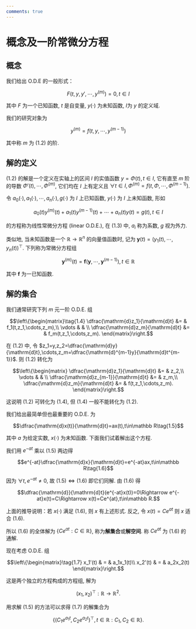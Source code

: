 ```yaml
---
comments: true
---
```

# 概念及一阶常微分方程

## 概念

我们给出 O.D.E 的一般形式：

$$F(t,y,y',\cdots,y^{(m)})=0, t\in I\tag{1.1}$$

其中 $F$ 为一个已知函数, $t$ 是自变量, $y(\cdot)$ 为未知函数, $I$为 $y$ 的定义域.

我们的研究对象为

$$y^{(m)}=f(t,y,\cdots,y^{(m-1)})\tag{1.2}$$

其中称 $m$ 为 $(1.2)$ 的阶.

## 解的定义

$(1.2)$ 的解是一个定义在实轴上的区间 $I$ 的实值函数 $y=\Phi(t),t\in I$, 它有直至 $m$ 阶的导数 $\Phi'(t),\cdots,\Phi^{(m)}$, 它们均在 $I$ 上有定义且 $\forall t\in I,
\Phi^{(m)}=f(t,\Phi,\cdots,\Phi^{(m-1)})$.

令 $a_0(\cdot),a_1(\cdot),\cdots,a_n(\cdot),g(\cdot)$ 为 $I$ 上已知函数, $y(\cdot)$ 为 $I$ 上未知函数, 形如

$$a_0(t)y^{(m)}(t)+a_1(t)y^{(m-1)}(t)+\cdots+a_n(t)y(t)=g(t),t\in I\tag{1.3}$$

的方程称为线性常微分方程 (linear O.D.E.), 在 $(1.3)$ 中, $a_i$ 称为系数, $g$ 视为外力.

类似地, 当未知函数是一个 $\mathbb R\rightarrow\mathbb R^n$ 的向量值函数时, 记为 $\boldsymbol{y}(t)=(y_1(t),\cdots,y_n(t))^\top$. 下列称为常微分方程组

$$\boldsymbol{y}^{(m)}(t)=\boldsymbol{f}(\boldsymbol{y},\cdots,\boldsymbol{y}^{(m-1)}),t\in \mathbb R$$

其中 $\boldsymbol{f}$ 为一已知函数.

## 解的集合

我们通常研究下列 $m$ 元一阶 O.D.E. 组

$$\left\{\begin{matrix}\tag{1.4}
\dfrac{\mathrm{d}z_1}{\mathrm{d}t} &=  & f_1(t,z_1,\cdots,z_m),\\
\vdots  &  & \\
\dfrac{\mathrm{d}z_m}{\mathrm{d}t} &=  & f_m(t,z_1,\cdots,z_m).
\end{matrix}\right.$$

在 $(1.2)$ 中, 令 $z_1=y,z_2=\dfrac{\mathrm{d}y}{\mathrm{d}t},\cdots,z_m=\dfrac{\mathrm{d}^{m-1}y}{\mathrm{d}t^{m-1}}$. 则 $(1.2)$ 转化为

$$\left\{\begin{matrix}
\dfrac{\mathrm{d}z_1}{\mathrm{d}t} &=  & z_2,\\
\vdots  &  & \\
\dfrac{\mathrm{d}z_{m-1}}{\mathrm{d}t} &=  & z_m,\\
\dfrac{\mathrm{d}z_m}{\mathrm{d}t} &=  & f(t,z_1,\cdots,z_m).
\end{matrix}\right.$$

这说明 $(1.2)$ 可转化为 $(1.4)$, 但 $(1.4)$ 一般不能转化为 $(1.2)$.

我们给出最简单但也最重要的 O.D.E. 为

$$\dfrac{\mathrm{d}x(t)}{\mathrm{d}t}=ax(t),t\in\mathbb R\tag{1.5}$$

其中 $a$ 为给定实数, $x(\cdot)$ 为未知函数. 下面我们试着解出这个方程.

我们用 $e^{-at}$ 乘以 $(1.5)$ 两边得

$$e^{-at}\dfrac{\mathrm{d}x}{\mathrm{d}t}=e^{-at}ax,t\in\mathbb R\tag{1.6}$$

因为 $\forall t,e^{-at}\neq 0$, 故 $(1.5)\Leftrightarrow (1.6)$ 即它们同解.
由 $(1.6)$ 得

$$\dfrac{\mathrm{d}}{\mathrm{d}t}(e^{-at}x(t))=0\Rightarrow e^{-at}x(t)=C\Rightarrow x(t)=Ce^{at},t\in\mathbb R.$$

上面的推导说明：若 $x(\cdot)$ 满足 $(1.6)$, 则 $x$ 有上述形式. 反之, 令 $x(t)=Ce^{at}$ 则 $x$ 适合 $(1.6)$.

所以 $(1.6)$ 的全体解为 $\{Ce^{at}:C\in\mathbb R\}$, 称为**解集合**或**解空间**. 称 $Ce^{at}$ 为 $(1.6)$ 的通解.

现在考虑 O.D.E. 组

$$\left\{\begin{matrix}\tag{1.7}
x_1'(t) & = & a_1x_1(t)\\
x_2'(t) & = & a_2x_2(t)
\end{matrix}\right.$$

这是两个独立的方程构成的方程组, 解为

$$(x_1,x_2)^\top:\mathbb R\rightarrow\mathbb R^2.$$

用求解 $(1.5)$ 的方法可以求得 $(1.7)$ 的解集合为

$$\{(C_1e^{a_1t},C_2e^{a_2t})^\top,t\in\mathbb R:C_1,C_2\in\mathbb R\}.$$
